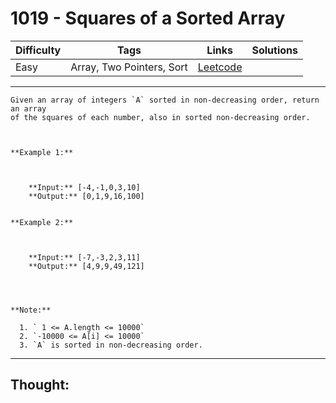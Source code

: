 # 1019 - Squares of a Sorted Array

Difficulty  | Tags | Links | Solutions
----------- | ---- | ----- | -----
Easy | Array, Two Pointers, Sort | [Leetcode](https://leetcode.com/problems/squares-of-a-sorted-array/description/) |


-----------

```
Given an array of integers `A` sorted in non-decreasing order, return an array
of the squares of each number, also in sorted non-decreasing order.



**Example 1:**

    
    
    **Input:** [-4,-1,0,3,10]
    **Output:** [0,1,9,16,100]
    

**Example 2:**

    
    
    **Input:** [-7,-3,2,3,11]
    **Output:** [4,9,9,49,121]
    



**Note:**

  1. ` 1 <= A.length <= 10000`
  2. `-10000 <= A[i] <= 10000`
  3. `A` is sorted in non-decreasing order.
```

-----------

## Thought:
